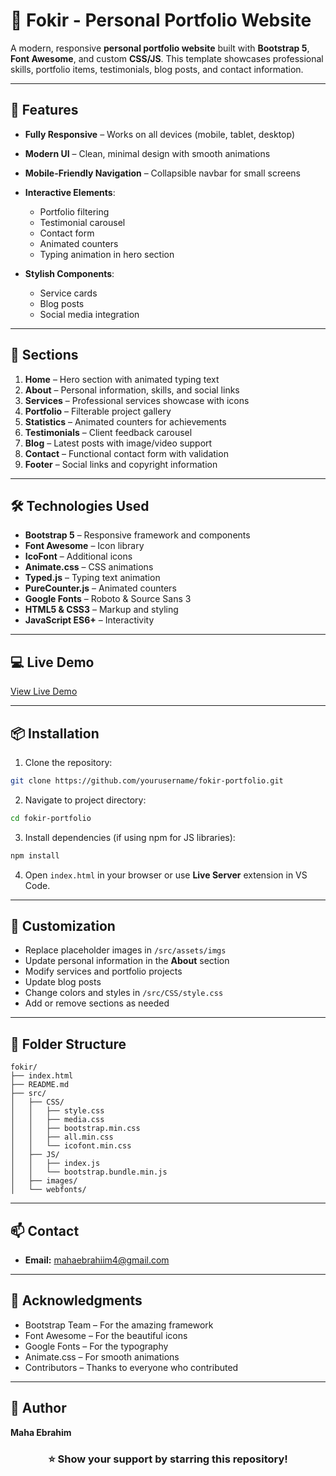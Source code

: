 # 🎨 Fokir - Personal Portfolio Website

A modern, responsive **personal portfolio website** built with **Bootstrap 5**, **Font Awesome**, and custom **CSS/JS**. This template showcases professional skills, portfolio items, testimonials, blog posts, and contact information.

---

## 🚀 Features

- **Fully Responsive** – Works on all devices (mobile, tablet, desktop)

- **Modern UI** – Clean, minimal design with smooth animations

- **Mobile-Friendly Navigation** – Collapsible navbar for small screens

- **Interactive Elements**:

  - Portfolio filtering
  - Testimonial carousel
  - Contact form
  - Animated counters
  - Typing animation in hero section

- **Stylish Components**:

  - Service cards
  - Blog posts
  - Social media integration

---

## 🌈 Sections

1. **Home** – Hero section with animated typing text
2. **About** – Personal information, skills, and social links
3. **Services** – Professional services showcase with icons
4. **Portfolio** – Filterable project gallery
5. **Statistics** – Animated counters for achievements
6. **Testimonials** – Client feedback carousel
7. **Blog** – Latest posts with image/video support
8. **Contact** – Functional contact form with validation
9. **Footer** – Social links and copyright information

---

## 🛠 Technologies Used

- **Bootstrap 5** – Responsive framework and components
- **Font Awesome** – Icon library
- **IcoFont** – Additional icons
- **Animate.css** – CSS animations
- **Typed.js** – Typing text animation
- **PureCounter.js** – Animated counters
- **Google Fonts** – Roboto & Source Sans 3
- **HTML5 & CSS3** – Markup and styling
- **JavaScript ES6+** – Interactivity

---

## 💻 Live Demo

[View Live Demo](#) <!-- Replace # with live URL -->

---

## 📦 Installation

1. Clone the repository:

```bash
git clone https://github.com/yourusername/fokir-portfolio.git
```

2. Navigate to project directory:

```bash
cd fokir-portfolio
```

3. Install dependencies (if using npm for JS libraries):

```bash
npm install
```

4. Open `index.html` in your browser or use **Live Server** extension in VS Code.

---

## 🎨 Customization

- Replace placeholder images in `/src/assets/imgs`
- Update personal information in the **About** section
- Modify services and portfolio projects
- Update blog posts
- Change colors and styles in `/src/CSS/style.css`
- Add or remove sections as needed

---

## 📂 Folder Structure

```
fokir/
├── index.html
├── README.md
├── src/
│   ├── CSS/
│   │   ├── style.css
│   │   ├── media.css
│   │   ├── bootstrap.min.css
│   │   ├── all.min.css
│   │   └── icofont.min.css
│   ├── JS/
│   │   ├── index.js
│   │   └── bootstrap.bundle.min.js
│   ├── images/
│   └── webfonts/
```

---

## 📫 Contact

- **Email:** [mahaebrahiim4@gmail.com](mailto:mahaebrahiim4@gmail.com)

---

## 🙏 Acknowledgments

- Bootstrap Team – For the amazing framework
- Font Awesome – For the beautiful icons
- Google Fonts – For the typography
- Animate.css – For smooth animations
- Contributors – Thanks to everyone who contributed

---

## 👤 Author

**Maha Ebrahim**

<div align="center">
  <h3>⭐ Show your support by starring this repository!</h3>
</div>

